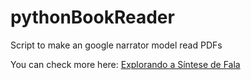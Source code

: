 # pythonBookReader
Script to make an google narrator model read PDFs

You can check more here: [Explorando a Síntese de Fala](https://dev.to/starch1/explorando-a-sintese-de-fala-um-guia-para-criar-um-leitor-de-pdf-em-python-com-google-tts-134c)
